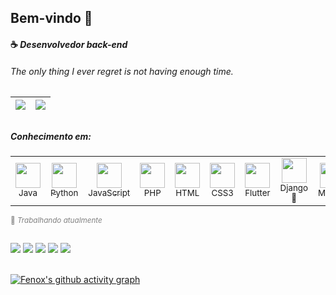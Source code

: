 ##  Bem-vindo 👋
#### ☕ <i>Desenvolvedor back-end</i>
###### The only thing I ever regret is not having enough time.

<div>
<table>
    <thead>
        <tr>
            <th>
                <font>
                  <img src="https://github-readme-stats.vercel.app/api?username=f3noxy&show_icons=true&hide=prs&theme=transparent&hide_title=true&hide_border=true&locale=pt-br&text_color=8B8989&icon_color=98FB98&ring_color=836FFF&include_all_commits=true&count_private=true" />
                </font>
            </th>
            <th>
                <font>
                    <img src="https://github-readme-stats.vercel.app/api/top-langs/?username=f3noxy&layout=compact&theme=transparent&hide_border=true&locale=pt-br&title_color=8B8989" />
                </font>
            </th>
        </tr>
    </thead>
    <tbody></tbody>
</table>

##

##### Conhecimento em:

<table>
  <tr>
    <td align="center">
      <img src="https://cdn.jsdelivr.net/gh/devicons/devicon/icons/java/java-original.svg" width="40" height="40" /><br><sub>Java</sub>
    </td>
    <td align="center">
      <a href="https://www.devmedia.com.br/certificado/tecnologia/python/wilton-nicolas-de-lima-lopes">
        <img src="https://cdn.jsdelivr.net/gh/devicons/devicon/icons/python/python-original.svg" width="40" height="40" /><br><sub>Python</sub>
      </a>
    </td>
    <td align="center">
      <a href="https://www.devmedia.com.br/certificado/tecnologia/javascript/wilton-nicolas-de-lima-lopes">
        <img src="https://cdn.jsdelivr.net/gh/devicons/devicon/icons/javascript/javascript-original.svg" width="40" height="40" /><br><sub>JavaScript</sub>
      </a>
    </td>
    <td align="center">
      <img src="https://cdn.jsdelivr.net/gh/devicons/devicon/icons/php/php-original.svg" width="40" height="40" /><br><sub>PHP</sub>
    </td>
    <td align="center">
      <img src="https://cdn.jsdelivr.net/gh/devicons/devicon@latest/icons/html5/html5-original.svg" width="40" height="40" /><br><sub>HTML</sub>
    </td>
    <td align="center">
      <a href="https://www.devmedia.com.br/certificado/tecnologia/css/wilton-nicolas-de-lima-lopes">
        <img src="https://cdn.jsdelivr.net/gh/devicons/devicon/icons/css3/css3-original.svg" width="40" height="40" /><br><sub>CSS3</sub>
      </a>
    </td>
    <td align="center">
      <img src="https://cdn.jsdelivr.net/gh/devicons/devicon/icons/flutter/flutter-plain.svg" width="40" height="40" /><br><sub>Flutter</sub>
    </td>
    <td align="center">
      <img src="https://cdn.jsdelivr.net/gh/devicons/devicon/icons/django/django-plain.svg" width="40" height="40" /><br><sub>Django 📌</sub>
    </td>
    <td align="center">
      <img src="https://cdn.jsdelivr.net/gh/devicons/devicon@latest/icons/mysql/mysql-original.svg" width="40" height="40" /><br><sub>MySQL</sub>
    </td>
  </tr>
</table>
<sub><span style="color:gray;">📌 <i>Trabalhando atualmente</i></span></sub>


##
  
<div>
  <a href="mailto:nicolas.wilton51@gmail.com"><img src="https://img.shields.io/badge/Gmail-D14836?style=for-the-badge&logo=gmail&logoColor=white"></a>
  <a href="https://www.linkedin.com/in/wilton-nicolas-35674323b/"><img src="https://img.shields.io/badge/LinkedIn-0077B5?style=for-the-badge&logo=linkedin&logoColor=white"></a>
  <a href="https://www.instagram.com/salocinnotliw/"><img src="https://img.shields.io/badge/Instagram-E4405F?style=for-the-badge&logo=instagram&logoColor=white"></a>
  <a href="https://twitter.com/f3noxy"><img src="https://img.shields.io/badge/Twitter-1DA1F2?style=for-the-badge&logo=twitter&logoColor=white"></a>
  <a href="https://discord.com/invite/s2hVSAy"><img src="https://img.shields.io/badge/Discord-7289DA?style=for-the-badge&logo=discord&logoColor=white"></a>
</div>

<br>

[![Fenox's github activity graph](https://github-readme-activity-graph.vercel.app/graph?username=f3noxy&bg_color=4f4f4f&color=f04242&line=e34a4a&point=403d3d&area=true&area_color=BE2535&hide_border=true&custom_title=Commits%20no%20último%20mês)](https://github.com/ashutosh00710/github-readme-activity-graph)
